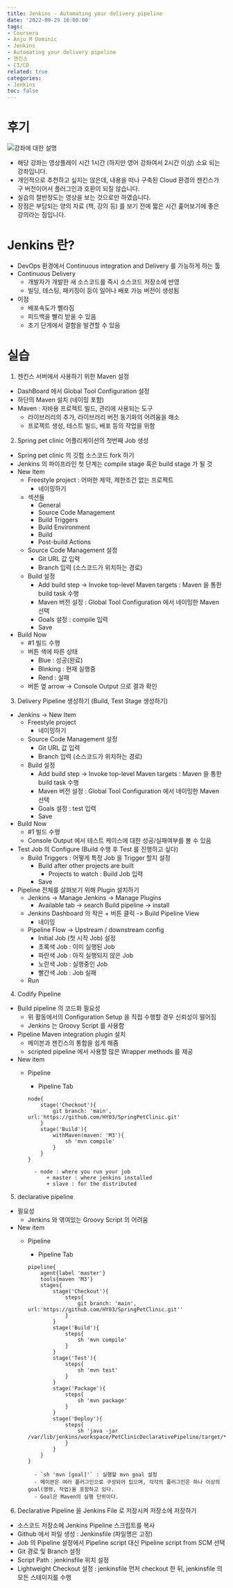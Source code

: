 ```yaml
---
title: Jenkins - Automating your delivery pipeline
date: '2022-09-29 16:00:00'
tags:
- Coursera
- Anju M Dominic
- Jenkins
- Automating your delivery pipeline
- 젠킨스
- CI/CD
related: true
categories:
- Jenkins
toc: false
---
```


# 후기

![강좌에 대한 설명](/assets/images/posts/coursera_Automatingyourdeliverypipeline_course_info.png)

- 해당 강좌는 영상플레이 시간 1시간 (하지만 영어 강좌여서 2시간 이상) 소요 되는 강좌입니다.
- 개인적으로 추천하고 싶지는 않은데, 내용을 떠나 구축된 Cloud 환경의 젠킨스가 구 버전이어서 플러그인과 호환이 되질 않습니다.
- 실습의 절반정도는 영상을 보는 것으로만 하였습니다.
- 장점은 부담되는 양의 자료 (책, 강의 등) 를 보기 전에 짧은 시간 훑어보기에 좋은 강의라는 점입니다.


# Jenkins 란?

- DevOps 환경에서 Continuous integration and Delivery 를 가능하게 하는 툴
- Continuous Delivery
	+ 개발자가 개발한 새 소스코드를 즉시 소스코드 저장소에 반영
	+ 빌딩, 테스팅, 패키징이 등이 일어나 배포 가능 버전이 생성됨
- 이점
	+ 배포속도가 빨라짐
	+ 피드백을 빨리 받을 수 있음
	+ 초기 단게에서 결함을 발견할 수 있음



# 실습

1. 젠킨스 서버에서 사용하기 위한 Maven 설정
- DashBoard 에서 Global Tool Configuration 설정
- 하단의 Maven 설치 (네이밍 포함)
- Maven : 자바용 프로젝트 빌드, 관리에 사용되는 도구
	+ 라이브러리의 추가, 라이브러리 버전 동기화의 어려움을 해소
	+ 프로젝트 생성, 테스트 빌드, 배포 등의 작업을 위함

2. Spring pet clinic 어플리케이션의 첫번째 Job 생성
- Spring pet clinic 의 깃헙 소스코드 fork 하기
- Jenkins 의 파이프라인 첫 단계는 compile stage 혹은 build stage 가 될 것
- New Item
	+ Freestyle project : 어떠한 제약, 제한조건 없는 프로젝트
		* 네이밍하기
	+ 섹션들
		* General
		* Source Code Management
		* Build Triggers
		* Build Environment
		* Build
		* Post-build Actions
	+ Source Code Management 설정
		* Git URL 값 입력
		* Branch 입력 (소스코드가 위치하는 경로)
	+ Build 설정
		* Add build step -> Invoke top-level Maven targets : Maven 을 통한 build task 수행
		* Maven 버전 설정 : Global Tool Configuration 에서 네이밍한 Maven 선택
		* Goals 설정 : compile 입력
		* Save
- Build Now
	+ #1 빌드 수행
	+ 버튼 색에 따른 상태
		* Blue : 성공(완료)
		* Blinking : 현재 실행중 
		* Rend : 실패
	+ 버튼 옆 arrow -> Console Output 으로 결과 확인

3. Delivery Pipeline 생성하기 (Build, Test Stage 생성하기)
- Jenkins -> New Item
	+ Freestyle project
		* 네이밍하기
	+ Source Code Management 설정
		* Git URL 값 입력
		* Branch 입력 (소스코드가 위치하는 경로)
	+ Build 설정
		* Add build step -> Invoke top-level Maven targets : Maven 을 통한 build task 수행
		* Maven 버전 설정 : Global Tool Configuration 에서 네이밍한 Maven 선택
		* Goals 설정 : test 입력
		* Save
- Build Now
	+ #1 빌드 수행
	+ Console Output 에서 테스트 케이스에 대한 성공/실패여부를 볼 수 있음
- Test Job 의 Configure (Build 수행 후 Test 를 진행하고 싶다)
	+ Build Triggers : 어떻게 특정 Job 을 Trigger 할지 설정
		* Build after other projects are built
			- Projects to watch : Build Job 입력
		* Save
- Pipeline 전체를 살펴보기 위해 Plugin 설치하기
	+ Jenkins -> Manage Jenkins -> Manage Plugins
		* Available tab -> search Build pipeline -> install
	+ Jenkins Dashboard 의 작은 + 버튼 클릭 -> Build Pipeline View
		* 네이밍
	+ Pipeline Flow -> Upstream / downstream config
		* Initial Job (첫 시작 Job) 설정
		* 초록색 Job : 이미 실행된 Job
		* 파란색 Job : 아직 실행되지 않은 Job
		* 노란색 Job : 실행중인 Job
		* 빨간색 Job : Job 실패
	+ Run 

4. Codify Pipeline
- Build pipeline 의 코드화 필요성
	+ 위 활동에서의 Configuration Setup 을 직접 수행할 경우 신뢰성이 떨어짐
	+ Jenkins 는 Groovy Script 를 사용함
- Pipeline Maven integration plugin 설치
	+ 메이븐과 젠킨스의 통합을 쉽게 해줌
	+ scripted pipeline 에서 사용할 많은 Wrapper methods 를 제공
- New item
	+ Pipeline
		* Pipeline Tab
		
		```
		node{
		    stage('Checkout'){
		        git branch: 'main', url:'https://github.com/HY03/SpringPetClinic.git'
		    }
		    stage('Build'){
		        withMaven(maven: 'M3'){
		            sh 'mvn compile'
		        }
		    }
		}
		```

			- node : where you run your job
				+ master : where jenkins installed
				+ slave : for the distributed

5. declarative pipeline
- 필요성
	+ Jenkins 와 엮여있는 Groovy Script 의 어려움
- New item
	+ Pipeline
		* Pipeline Tab
		
		```
		pipeline{
		    agent{label 'master'}
		    tools{maven 'M3'}
		    stages{
		        stage('Checkout'){
		            steps{
		                git branch: 'main', url:'https://github.com/HY03/SpringPetClinic.git''
		            }
		        }
		        stage('Build'){
		            steps{
		                sh 'mvn compile'   
		            }
		        }
		        stage('Test'){
		            steps{
		                sh 'mvn test'
		            }
		        }
		        stage('Package'){
		            steps{
		                sh 'mvn package'
		            }
		        }
		        stage('Deploy'){
		            steps{
		                sh 'java -jar /var/lib/jenkins/workspace/PetClinicDeclarativePipeline/target/*.jar'
		            }
		        }
		    }
		}
		```

			- `sh 'mvn [goal]'` : 실행할 mvn goal 설정
			- 메이븐은 여러 플러그인으로 구성되어 있으며, 각각의 플러그인은 하나 이상의 goal(명령, 작업)을 포함하고 있다. 
			- Goal은 Maven의 실행 단위이다.
			
6. Declarative Pipeline 을 Jenkins File 로 저장시켜 저장소에 저장하기
- 소스코드 저장소에 Jenkins Pipeline 스크립트를 복사
- Github 에서 파일 생성 : Jenkinsfile (파일명은 고정)
- Job 의 Pipeline 설정에서 Pipeline script 대신 Pipeline script from SCM 선택
- Git 경로 및 Branch 설정
- Script Path : jenkinsfile 위치 설정
- Lightweight Checkout 설정 : jenkinsfile 먼저 checkout 한 뒤, jenkinsfile 의 모든 스테이지를 수행


